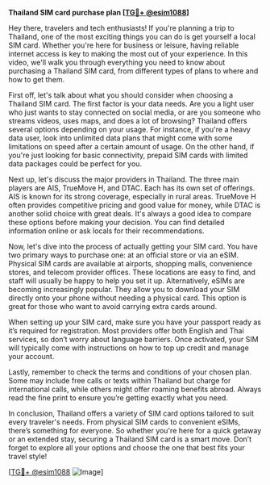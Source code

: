 **Thailand SIM card purchase plan [[TG💪+ @esim1088](https://t.me/s/esim1088)]**

Hey there, travelers and tech enthusiasts! If you're planning a trip to Thailand, one of the most exciting things you can do is get yourself a local SIM card. Whether you're here for business or leisure, having reliable internet access is key to making the most out of your experience. In this video, we'll walk you through everything you need to know about purchasing a Thailand SIM card, from different types of plans to where and how to get them.

First off, let's talk about what you should consider when choosing a Thailand SIM card. The first factor is your data needs. Are you a light user who just wants to stay connected on social media, or are you someone who streams videos, uses maps, and does a lot of browsing? Thailand offers several options depending on your usage. For instance, if you're a heavy data user, look into unlimited data plans that might come with some limitations on speed after a certain amount of usage. On the other hand, if you're just looking for basic connectivity, prepaid SIM cards with limited data packages could be perfect for you.

Next up, let's discuss the major providers in Thailand. The three main players are AIS, TrueMove H, and DTAC. Each has its own set of offerings. AIS is known for its strong coverage, especially in rural areas. TrueMove H often provides competitive pricing and good value for money, while DTAC is another solid choice with great deals. It's always a good idea to compare these options before making your decision. You can find detailed information online or ask locals for their recommendations.

Now, let's dive into the process of actually getting your SIM card. You have two primary ways to purchase one: at an official store or via an eSIM. Physical SIM cards are available at airports, shopping malls, convenience stores, and telecom provider offices. These locations are easy to find, and staff will usually be happy to help you set it up. Alternatively, eSIMs are becoming increasingly popular. They allow you to download your SIM directly onto your phone without needing a physical card. This option is great for those who want to avoid carrying extra cards around.

When setting up your SIM card, make sure you have your passport ready as it’s required for registration. Most providers offer both English and Thai services, so don’t worry about language barriers. Once activated, your SIM will typically come with instructions on how to top up credit and manage your account.

Lastly, remember to check the terms and conditions of your chosen plan. Some may include free calls or texts within Thailand but charge for international calls, while others might offer roaming benefits abroad. Always read the fine print to ensure you’re getting exactly what you need.

In conclusion, Thailand offers a variety of SIM card options tailored to suit every traveler's needs. From physical SIM cards to convenient eSIMs, there’s something for everyone. So whether you're here for a quick getaway or an extended stay, securing a Thailand SIM card is a smart move. Don’t forget to explore all your options and choose the one that best fits your travel style!

[[TG💪+ @esim1088](https://t.me/s/esim1088) ![Image](https://i.postimg.cc/Y0z9fWf4/image.png)]
